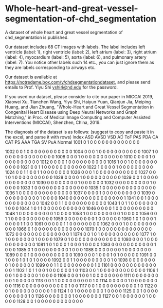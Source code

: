 # Whole-heart-and-great-vessel-segmentation-of-chd_segmentation
A dataset of whole heart and great vessel segmentation of chd_segmentation is published.

Our dataset includes 68 CT images with labels. The label includes left ventricle (label: 1), right ventricle (label: 2), left atrium (label: 3), right atrium (label: 4), myocardium (label: 5), aorta (label: 6), and pulmonary artery (label: 7).
You notice other labels such 14 etc., you can just ignore them as they are labels corresponding to airways etc.

Our dataset is available at https://notredame.box.com/v/chdsegmentationdataset, and please send emails to Prof. Yiyu Shi yshi4@nd.edu for the password. 

If you used our dataset, please consider to cite our paper in MICCAI 2019, Xiaowei Xu, Tianchen Wang, Yiyu Shi, Haiyun Yuan, Qianjun Jia, Meiping Huang, and Jian Zhuang, "Whole-Heart and Great Vessel Segmentation in Congenital Heart Disease using Deep Neural Networks and Graph Matching," in Proc. of Medical Image Computing and Computer Assisted Interventions (MICCAI), Shenzhen, China, 2019.

The diagnosis of the dataset is as follows: (suggest to copy and paste it in the excel, and parse it with rows)
Index	ASD	AVSD	VSD	AD	ToF	PAS	PDA	CA	CAT	PS	AAA	TGA	SV	PuA	Normal
1001	0	1	0	0	0	0	0	0	0	0	0	0	0	0	0

1002	0	0	1	0	0	0	0	0	0	0	0	0	0	0	0
1004	0	0	0	1	0	0	0	0	0	0	0	0	0	0	0
1007	1	0	0	0	0	0	0	0	0	0	0	0	0	0	0
1008	0	0	0	1	0	0	0	0	0	0	0	0	0	0	0
1010	0	0	0	0	1	0	0	0	0	0	0	0	0	0	0
1012	0	0	0	0	1	0	0	0	0	0	0	0	0	0	0
1016	1	0	0	1	0	0	0	0	0	0	0	0	0	0	0
1021	0	0	1	1	0	0	0	0	0	0	0	0	0	0	0
1022	1	0	0	0	0	1	0	0	0	0	0	0	0	0	0
1024	0	0	1	1	0	0	1	1	0	0	0	0	0	0	0
1026	0	0	0	1	0	0	0	0	0	0	0	0	0	0	0
1027	0	0	1	0	1	0	0	0	0	0	0	0	0	0	0
1028	0	0	0	0	1	0	0	0	0	0	0	0	0	0	0
1029	0	0	1	0	0	0	0	0	0	0	0	0	0	0	0
1030	0	0	0	0	0	0	0	0	1	0	0	0	0	0	0
1032	0	0	0	0	0	0	0	0	0	1	0	0	0	0	0
1033	1	0	0	0	0	0	0	0	0	0	0	0	0	0	0
1035	1	0	0	0	0	0	0	0	0	0	0	0	0	0	0
1036	1	0	0	0	0	0	0	0	0	0	0	0	0	0	0
1037	0	0	0	0	1	0	0	0	0	0	0	0	0	0	0
1039	0	0	0	0	0	0	0	0	0	0	1	0	0	0	0
1040	0	0	0	0	0	0	0	0	0	0	0	0	0	0	1
1041	0	0	1	0	0	0	0	0	0	0	0	0	0	0	0
1042	0	0	1	1	0	0	0	0	0	0	0	0	0	0	0
1043	1	0	1	1	0	0	0	0	0	0	0	1	0	0	0
1044	1	0	1	1	0	0	0	0	0	0	0	0	0	0	0
1046	0	0	0	0	1	0	0	0	0	0	0	0	0	0	0
1048	1	0	0	0	0	0	0	0	0	0	1	0	0	0	0
1053	1	0	0	0	0	0	0	0	0	0	1	0	0	0	0
1056	0	0	1	1	0	0	0	0	0	0	0	0	0	0	0
1059	0	0	0	0	0	0	0	0	1	0	0	0	0	0	0
1060	1	0	1	0	0	0	1	0	0	0	0	1	1	0	0
1061	0	0	0	0	0	1	1	0	0	0	0	0	0	0	0
1062	0	0	0	1	0	0	0	0	0	0	0	0	0	0	0
1066	0	1	0	0	0	0	0	0	0	0	0	0	0	0	0
1070	1	0	0	0	0	0	0	0	0	0	0	0	0	0	0
1072	0	0	0	0	0	0	0	0	0	0	0	0	0	0	1
1074	0	0	1	0	1	0	0	0	0	0	0	0	0	0	0
1077	1	0	1	0	0	0	0	0	0	0	1	0	0	0	0
1079	0	1	0	0	0	0	0	0	0	0	0	0	0	0	0
1080	0	0	0	1	0	0	0	0	0	0	0	0	0	0	0
1081	1	0	1	0	0	0	1	0	0	0	1	0	0	0	0
1083	0	0	0	0	0	0	0	0	0	0	0	1	0	0	0
1085	0	1	0	0	0	0	0	0	0	0	0	1	0	0	0
1088	0	0	0	0	0	0	0	1	0	0	0	0	0	0	0
1089	0	0	0	1	0	0	0	0	0	0	0	0	0	0	0
1090	0	0	0	1	0	0	0	1	0	1	0	0	0	0	0
1091	0	0	1	0	0	0	1	0	1	0	1	0	0	0	0
1092	0	0	1	1	0	0	0	0	0	0	0	0	0	1	0
1098	0	0	0	0	0	0	0	0	1	0	0	0	0	0	0
1099	0	0	1	1	0	0	0	0	0	0	0	0	0	1	0
1101	0	0	0	0	0	0	0	0	0	0	0	0	0	0	1
1102	1	0	1	1	0	0	1	0	0	0	0	0	0	1	0
1103	0	0	1	0	0	0	0	0	0	0	0	0	0	0	0
1106	1	0	0	1	0	0	0	0	0	0	1	0	0	0	0
1109	0	0	0	1	0	0	1	0	0	0	0	0	0	0	0
1111	0	0	0	0	0	0	0	0	0	1	0	0	0	0	0
1113	0	0	1	1	0	0	0	0	0	0	0	0	0	1	0
1114	0	0	0	0	0	1	0	0	0	0	0	0	0	0	0
1116	0	0	0	0	0	0	0	0	0	0	0	0	1	0	0
1117	0	0	1	0	0	0	0	0	0	0	0	0	0	1	0
1122	0	0	1	0	0	0	0	0	0	0	0	0	0	1	0
1124	1	0	1	0	0	0	0	0	0	0	1	0	0	0	0
1125	0	0	1	0	0	0	0	0	0	0	0	0	0	1	0
1126	0	0	0	0	0	0	0	1	0	0	0	0	0	0	0
1127	0	0	1	0	0	0	0	0	0	1	0	0	0	0	0
1128	0	0	1	0	0	0	0	0	0	0	0	0	0	0	0
